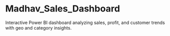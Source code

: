 # Madhav_Sales_Dashboard
Interactive Power BI dashboard analyzing sales, profit, and customer trends with geo and category insights.
